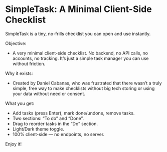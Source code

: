 # SimpleTask: A Minimal Client-Side Checklist

SimpleTask is a tiny, no-frills checklist you can open and use instantly.

Objective:
- A very minimal client-side checklist. No backend, no API calls, no accounts, no tracking. It’s just a simple task manager you can use without friction.

Why it exists:
- Created by Daniel Cabanas, who was frustrated that there wasn’t a truly simple, free way to make checklists without big tech storing or using your data without need or consent.

What you get:
- Add tasks (press Enter), mark done/undone, remove tasks.
- Two sections: “To do” and “Done”.
- Drag to reorder tasks in the “Do” section.
- Light/Dark theme toggle.
- 100% client-side — no endpoints, no server.

Enjoy it!
